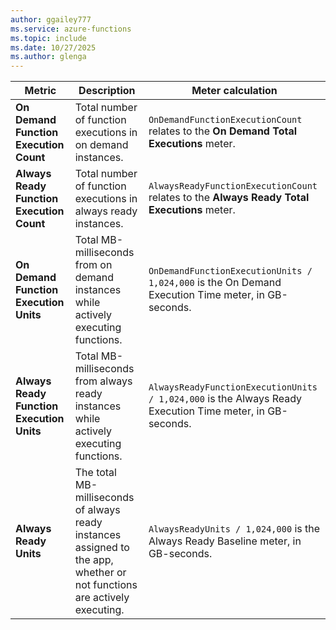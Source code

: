 ```yaml
---
author: ggailey777
ms.service: azure-functions
ms.topic: include
ms.date: 10/27/2025
ms.author: glenga
---
```


| Metric | Description | Meter calculation |
| ------ | ---------- | ----------------- |
| **On Demand Function Execution Count**    | Total number of function executions in on demand instances.  | `OnDemandFunctionExecutionCount` relates to the **On Demand Total Executions** meter.  |
| **Always Ready Function Execution Count** | Total number of function executions in always ready instances. | `AlwaysReadyFunctionExecutionCount` relates to the **Always Ready Total Executions** meter. |
| **On Demand Function Execution Units**  | Total MB-milliseconds from on demand instances while actively executing functions. | `OnDemandFunctionExecutionUnits / 1,024,000` is the On Demand Execution Time meter, in GB-seconds. |
| **Always Ready Function Execution Units** | Total MB-milliseconds from always ready instances while actively executing functions. | `AlwaysReadyFunctionExecutionUnits / 1,024,000` is the Always Ready Execution Time meter, in GB-seconds. |
| **Always Ready Units** | The total MB-milliseconds of always ready instances assigned to the app, whether or not functions are actively executing. | `AlwaysReadyUnits / 1,024,000` is the Always Ready Baseline meter, in GB-seconds. |